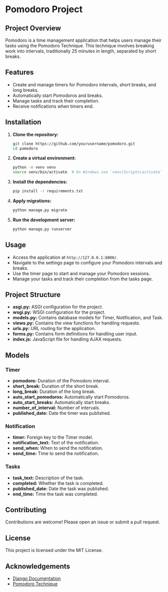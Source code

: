 
# Pomodoro Project

## Project Overview

Pomodoro is a time management application that helps users manage their tasks using the Pomodoro Technique. This technique involves breaking work into intervals, traditionally 25 minutes 
in length, separated by short breaks.

## Features

- Create and manage timers for Pomodoro intervals, short breaks, and long breaks.
- Automatically start Pomodoros and breaks.
- Manage tasks and track their completion.
- Receive notifications when timers end.

## Installation

1. **Clone the repository:**

    ```sh
    git clone https://github.com/yourusername/pomodoro.git
    cd pomodoro
    ```

2. **Create a virtual environment:**

    ```sh
    python -m venv venv
    source venv/bin/activate  # On Windows use `venv\Scripts\activate`
    ```

3. **Install the dependencies:**

    ```sh
    pip install -r requirements.txt
    ```

4. **Apply migrations:**

    ```sh
    python manage.py migrate
    ```

5. **Run the development server:**

    ```sh
    python manage.py runserver
    ```

## Usage

- Access the application at `http://127.0.0.1:8000/`.
- Navigate to the settings page to configure your Pomodoro intervals and breaks.
- Use the timer page to start and manage your Pomodoro sessions.
- Manage your tasks and track their completion from the tasks page.

## Project Structure

- **asgi.py:** ASGI configuration for the project.
- **wsgi.py:** WSGI configuration for the project.
- **models.py:** Contains database models for Timer, Notification, and Task.
- **views.py:** Contains the view functions for handling requests.
- **urls.py:** URL routing for the application.
- **forms.py:** Contains form definitions for handling user input.
- **index.js:** JavaScript file for handling AJAX requests.

## Models

### Timer

- **pomodoro:** Duration of the Pomodoro interval.
- **short_break:** Duration of the short break.
- **long_break:** Duration of the long break.
- **auto_start_pomodoros:** Automatically start Pomodoros.
- **auto_start_breaks:** Automatically start breaks.
- **number_of_interval:** Number of intervals.
- **published_date:** Date the timer was published.

### Notification

- **timer:** Foreign key to the Timer model.
- **notification_text:** Text of the notification.
- **send_when:** When to send the notification.
- **send_time:** Time to send the notification.

### Tasks

- **task_text:** Description of the task.
- **completed:** Whether the task is completed.
- **published_date:** Date the task was published.
- **end_time:** Time the task was completed.

## Contributing

Contributions are welcome! Please open an issue or submit a pull request.

## License

This project is licensed under the MIT License.

## Acknowledgements

- [Django Documentation](https://docs.djangoproject.com/en/4.0/)
- [Pomodoro Technique](https://en.wikipedia.org/wiki/Pomodoro_Technique)
